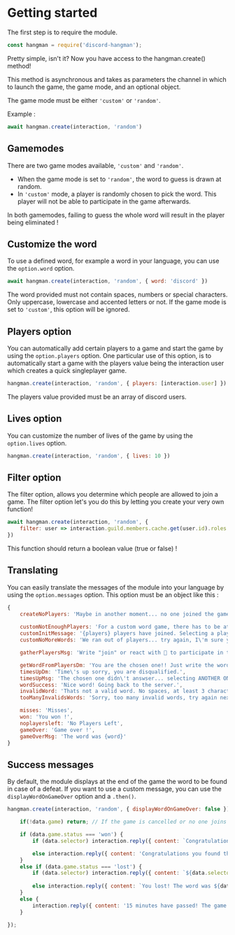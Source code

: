 # Getting started

The first step is to require the module.

```js
const hangman = require('discord-hangman');
```

Pretty simple, isn't it? Now you have access to the hangman.create() method!

This method is asynchronous and takes as parameters the channel in which to launch the game, the game mode, and an optional object.

The game mode must be either `'custom'` or `'random'`.

Example :
```js
await hangman.create(interaction, 'random')
```

## Gamemodes

There are two game modes available, `'custom'` and `'random'`.
- When the game mode is set to `'random'`, the word to guess is drawn at random.
- In `'custom'` mode, a player is randomly chosen to pick the word. This player will not be able to participate in the game afterwards.

In both gamemodes, failing to guess the whole word will result in the player being eliminated !

## Customize the word

To use a defined word, for example a word in your language, you can use the `option.word` option.

```js
await hangman.create(interaction, 'random', { word: 'discord' })
```
The word provided must not contain spaces, numbers or special characters. Only uppercase, lowercase and accented letters or not.
If the game mode is set to `'custom'`, this option will be ignored.

## Players option

You can automatically add certain players to a game and start the game by using the `option.players` option.
One particular use of this option, is to automatically start a game with the players value being the interaction user which creates a quick singleplayer game.

```js
hangman.create(interaction, 'random', { players: [interaction.user] })
```
The players value provided must be an array of discord users.

## Lives option

You can customize the number of lives of the game by using the `option.lives` option.

```js
hangman.create(interaction, 'random', { lives: 10 })
```

## Filter option

The filter option, allows you determine which people are allowed to join a game. The filter option let's you do this by letting you create your very own function!

```js
await hangman.create(interaction, 'random', {
    filter: user => interaction.guild.members.cache.get(user.id).roles.cache.has('ROLEID')
})
```
This function should return a boolean value (true or false) !

## Translating

You can easily translate the messages of the module into your language by using the `option.messages` option. This option must be an object like this :

```js
{
    createNoPlayers: 'Maybe in another moment... no one joined the game',
    
    customNotEnoughPlayers: 'For a custom word game, there has to be at least 2 players...',
    customInitMessage: '{players} players have joined. Selecting a player to choose the word. Waiting for one of you to respond. Check your DMs!!',
    customNoMoreWords: 'We ran out of players... try again, I\'m sure you can do it better.',

    gatherPlayersMsg: 'Write "join" or react with 📒 to participate in this game! You have 10 seconds.',

    getWordFromPlayersDm: 'You are the chosen one!! Just write the word of your choice. You have 30 seconds. And remember, you can\'t participate in the game',
    timesUpDm: 'Time\'s up sorry, you are disqualified.',
    timesUpMsg: 'The chosen one didn\'t answser... selecting ANOTHER ONE',
    wordSuccess: 'Nice word! Going back to the server.',
    invalidWord: 'Thats not a valid word. No spaces, at least 3 characters.',
    tooManyInvalidsWords: 'Sorry, too many invalid words, try again next game. You are disqualified.',

    misses: 'Misses',
    won: 'You won !',
    noplayersleft: 'No Players Left',
    gameOver: 'Game over !',
    gameOverMsg: 'The word was {word}'
}
```

## Success messages

By default, the module displays at the end of the game the word to be found in case of a defeat. If you want to use a custom message, you can use the `displayWordOnGameOver` option and a `.then()`.

```js
hangman.create(interaction, 'random', { displayWordOnGameOver: false }).then(data => {

    if(!data.game) return; // If the game is cancelled or no one joins it

    if (data.game.status === 'won') {
        if (data.selector) interaction.reply({ content: `Congratulations, you found the word! ${data.selector.username}... You should provide a more complicated word next time!` }); // data.selector is the user who chose the word (only in custom game mode)

        else interaction.reply({ content: 'Congratulations you found the word!' });
    }
    else if (data.game.status === 'lost') {
        if (data.selector) interaction.reply({ content: `${data.selector.username} Beat you all! The word was ${data.game.word}.` });
        
        else interaction.reply({ content: `You lost! The word was ${data.game.word}.` });
    }
    else {
        interaction.reply({ content: '15 minutes have passed! The game is over.' }); // If no one answers for 15 minutes
    }

});
```
